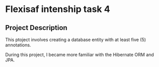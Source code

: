 # Flexisaf intenship task 4

## Project Description

This ptoject involves creating a database entity with at least five (5) annotations.

During this project, I became more familiar with the Hibernate ORM and JPA.
